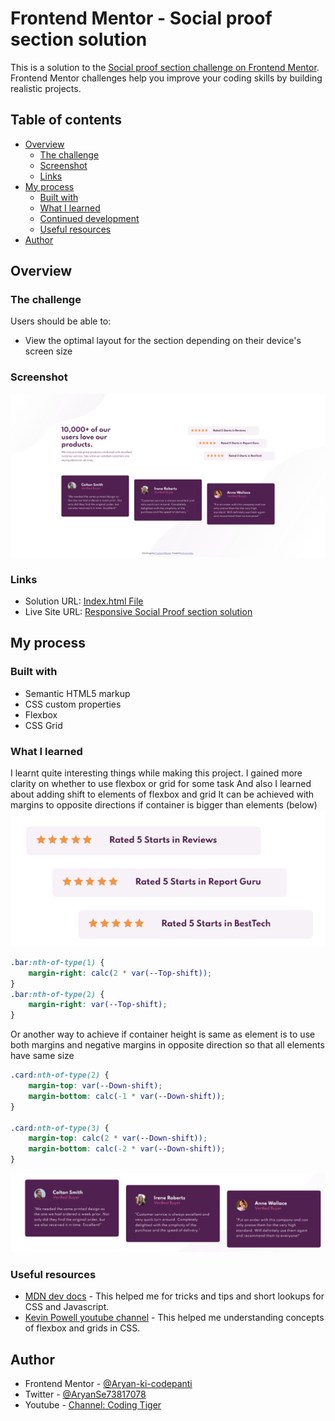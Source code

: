 # Frontend Mentor - Social proof section solution

This is a solution to the [Social proof section challenge on Frontend Mentor](https://www.frontendmentor.io/challenges/social-proof-section-6e0qTv_bA). Frontend Mentor challenges help you improve your coding skills by building realistic projects. 

## Table of contents

- [Overview](#overview)
  - [The challenge](#the-challenge)
  - [Screenshot](#screenshot)
  - [Links](#links)
- [My process](#my-process)
  - [Built with](#built-with)
  - [What I learned](#what-i-learned)
  - [Continued development](#continued-development)
  - [Useful resources](#useful-resources)
- [Author](#author)

## Overview

### The challenge

Users should be able to:

- View the optimal layout for the section depending on their device's screen size

### Screenshot

![](./readme-assets/screenshot.png)

### Links

- Solution URL: [Index.html File](./index.html)
- Live Site URL: [Responsive Social Proof section solution](https://aryan-ki-codepanti.github.io/social-proof-section-master/)

## My process

### Built with

- Semantic HTML5 markup
- CSS custom properties
- Flexbox
- CSS Grid

### What I learned

I learnt quite interesting things while making this project. I gained more clarity on whether to use flexbox or grid for some task
And also I learned about adding shift to elements of flexbox and grid 
It can be achieved with margins to opposite directions if container is bigger than elements (below) 
![](./readme-assets/top-shift.png)
```css
.bar:nth-of-type(1) {
    margin-right: calc(2 * var(--Top-shift));
}
.bar:nth-of-type(2) {
    margin-right: var(--Top-shift);
}
```
Or another way to achieve if container height is same as element is to use both margins and negative margins in opposite direction so that all elements have same size

```css
.card:nth-of-type(2) {
    margin-top: var(--Down-shift);
    margin-bottom: calc(-1 * var(--Down-shift));
}

.card:nth-of-type(3) {
    margin-top: calc(2 * var(--Down-shift));
    margin-bottom: calc(-2 * var(--Down-shift));
}
```
![](./readme-assets/down-shift.png)


### Useful resources

- [MDN dev docs](https://developer.mozilla.org/) - This helped me for tricks and tips and short lookups for CSS and Javascript.
- [Kevin Powell youtube channel](https://www.youtube.com/kepowob) - This helped me  understanding concepts of flexbox and grids in CSS.

## Author

- Frontend Mentor - [@Aryan-ki-codepanti](https://www.frontendmentor.io/profile/Aryan-ki-codepanti)
- Twitter - [@AryanSe73817078](https://www.twitter.com/AryanSe73817078)
- Youtube - [Channel: Coding Tiger](https://www.youtube.com/channel/UCkz7TnVuNBGEQOTa77lmZfA)